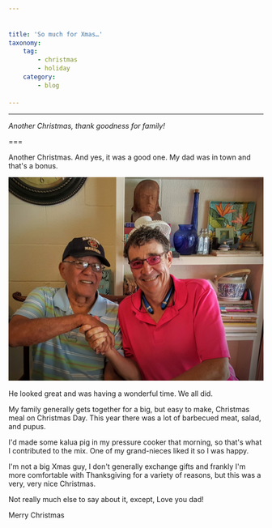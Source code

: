 ```yaml
---


title: 'So much for Xmas…'
taxonomy: 
    tag:
        - christmas
        - holiday
    category:
        - blog

---
```


---
*Another Christmas, thank goodness for family!*

===

Another Christmas. And yes, it was a good one. My dad was in town and that's a bonus.

![Dad and me this Xmas](me_and_dad_xmas_2015.jpg)

He looked great and was having a wonderful time. We all did.

My family generally gets together for a big, but easy to make, Christmas meal on Christmas Day.  This year there was a lot of barbecued meat, salad, and pupus. 

I'd made some kalua pig in my pressure cooker that morning, so that's what I contributed to the mix. One of my grand-nieces liked it so I was happy. 

I'm not a big Xmas guy, I don't generally exchange gifts and frankly I'm more comfortable with Thanksgiving for a variety of reasons, but this was a very, very nice Christmas. 

Not really much else to say about it, except, Love you dad!

Merry Christmas


